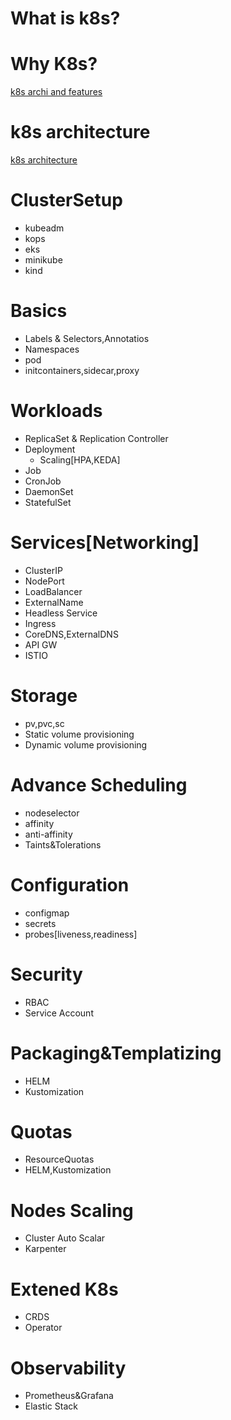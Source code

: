 # What is k8s?

# Why K8s?
[k8s archi and features](https://kubernetes.io/docs/concepts/overview/#why-you-need-kubernetes-and-what-can-it-do)

# k8s architecture
[k8s architecture](https://kubernetes.io/docs/concepts/overview/components/)

# ClusterSetup
- kubeadm
- kops
- eks
- minikube
- kind

# Basics
- Labels & Selectors,Annotatios
- Namespaces
- pod
- initcontainers,sidecar,proxy

# Workloads
- ReplicaSet & Replication Controller
- Deployment
  - Scaling[HPA,KEDA]
- Job
- CronJob
- DaemonSet
- StatefulSet

# Services[Networking]
- ClusterIP
- NodePort
- LoadBalancer
- ExternalName
- Headless Service
- Ingress
- CoreDNS,ExternalDNS
- API GW
- ISTIO

# Storage
- pv,pvc,sc
- Static volume provisioning
- Dynamic volume provisioning

# Advance Scheduling
- nodeselector
- affinity
- anti-affinity
- Taints&Tolerations

# Configuration
- configmap
- secrets
- probes[liveness,readiness]

# Security
- RBAC
- Service Account
# Packaging&Templatizing
- HELM 
- Kustomization

# Quotas
- ResourceQuotas
- HELM,Kustomization
# Nodes Scaling
- Cluster Auto Scalar
- Karpenter

# Extened K8s
- CRDS
- Operator

# Observability
- Prometheus&Grafana
- Elastic Stack

